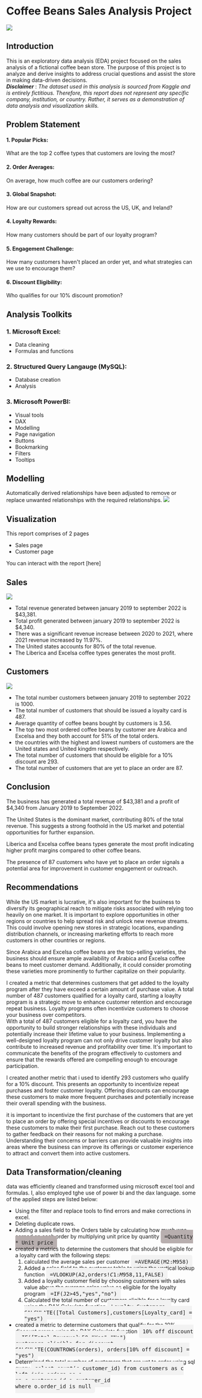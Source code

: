 # Coffee Beans Sales Analysis Project
![](https://github.com/temee0/Coffee-Beans-Sales-Analysis-Project/blob/main/intro%20pic.jpg)

## Introduction

This is an exploratory data analysis (EDA) project focused on the sales analysis of a fictional coffee bean store. The purpose of this project is to analyze and derive insights to address crucial questions and assist the store in making data-driven decisions.     
**_Disclaimer_** :  _The dataset used in this analysis is sourced from Kaggle and is entirely fictitious. Therefore, this report does not represent any specific company, institution, or country. Rather, it serves as a demonstration of data analysis and visualization skills._

## Problem Statement
#### 1. Popular Picks:
What are the top 2 coffee types that customers are loving the most?
#### 2. Order Averages:
On average, how much coffee are our customers ordering?
#### 3. Global Snapshot:
How are our customers spread out across the US, UK, and Ireland?
#### 4. Loyalty Rewards:
How many customers should be part of our loyalty program?
#### 5. Engagement Challenge:
How many customers haven't placed an order yet, and what strategies can we use to encourage them?
#### 6. Discount Eligibility:
Who qualifies for our 10% discount promotion?

## Analysis Toolkits
### 1. Microsoft Excel:
- Data cleaning
- Formulas and functions
### 2. Structured Query Langauge (MySQL):
- Database creation
- Analysis
### 3. Microsoft PowerBI:
- Visual tools
- DAX
- Modelling
- Page navigation
- Buttons
- Bookmarking
- Filters
- Tooltips

## Modelling
Automatically derived relationships have been adjusted to remove or replace unwanted relationships with the required relationships.
![](https://github.com/temee0/Coffee-Beans-Sales-Analysis-Project/blob/main/Coffee%20data%20model.jpg)

## Visualization
This report comprises of 2 pages 
- Sales page
- Customer page
      
You can interact with the report [here]

## Sales
![](https://github.com/temee0/Coffee-Beans-Sales-Analysis-Project/blob/main/sales%20page.jpg)
- Total revenue generated between january 2019 to september 2022 is $43,381.
- Total profit generated between january 2019 to september 2022 is $4,340.
- There was a significant revenue increase between 2020 to 2021, where 2021 revenue increased by 11.97%.
- The United states accounts for 80% of the total revenue.
- The Liberica and Excelsa coffee types generates the most profit.

## Customers
![](https://github.com/temee0/Coffee-Beans-Sales-Analysis-Project/blob/main/Customer%20page%201.jpg)
- The total number customers between january 2019 to september 2022 is 1000.
- The total number of customers that should be issued a loyalty card is 487.
- Average quantity of coffee beans bought by customers is 3.56.
- The top two most ordered coffee beans by customer are Arabica and Excelsa and they both account for 51% of the total orders.
- the countries with the highest and lowest numbers of customers are the United states and United kingdm respectively.
- The total number of customers that should be eligible for a 10% discount are 293.
- The total number of customers that are yet to place an order are 87.

## Conclusion
The business has generated a total revenue of $43,381 and a profit of $4,340 from January 2019 to September 2022.

The United States is the dominant market, contributing 80% of the total revenue. This suggests a strong foothold in the US market and potential opportunities for further expansion.

Liberica and Excelsa coffee beans types generate the most profit indicating higher profit margins compared to other coffee beans. 

The presence of 87 customers who have yet to place an order signals a potential area for improvement in customer engagement or outreach. 

## Recommendations
While the US market is lucrative, it's also important for the business to diversify its geographical reach to mitigate risks associated with relying too heavily on one market. It is important to explore opportunities in other regions or countries to help spread risk and unlock new revenue streams. This could involve opening new stores in strategic locations, expanding distribution channels, or increasing marketing efforts to reach more customers in other countries or regions.

Since Arabica and Excelsa coffee beans are the top-selling varieties, the business should ensure ample availability of Arabica and Excelsa coffee beans to meet customer demand. Additionally, it could consider promoting these varieties more prominently to further capitalize on their popularity.

I created a metric that determines customers that get added to the loyalty program after they have exceed a certain amount of purchase value. A total number of 487 customers qualified for a loyalty card, starting a loaylty program is  a strategic move to enhance customer retention and encourage repeat business. Loyalty programs often incentivize customers to choose your business over competitors.  
With a total of 487 customers eligible for a loyalty card, you have the opportunity to build stronger relationships with these individuals and potentially increase their lifetime value to your business. 
Implementing a well-designed loyalty program can not only drive customer loyalty but also contribute to increased revenue and profitability over time. It's important to communicate the benefits of the program effectively to customers and ensure that the rewards offered are compelling enough to encourage participation.

I created another metric that i used to identify 293 customers who qualify for a 10% discount. This presents an opportunity to incentivize repeat purchases and foster customer loyalty. 
Offering discounts can encourage these customers to make more frequent purchases and potentially increase their overall spending with the business.

it is important to incentivize the first purchase of the customers that are yet to place an order by offering special incentives or discounts to encourage these customers to make their first purchase. Reach out to these customers to gather feedback on their reasons for not making a purchase. Understanding their concerns or barriers can provide valuable insights into areas where the business can improve its offerings or customer experience to attract and convert them into active customers.

## Data Transformation/cleaning
data was efficiently cleaned and transformed using microsoft excel tool and formulas. I, also employed tghe use of power bi and the dax language. some of the applied steps are listed below:
- Using the filter and replace tools to find errors and make corrections in excel.
- Deleting duplicate rows. 
- Adding a sales field to the Orders table by calculating how much was earned on each order by multiplying unit price by quantity <kbd style="background-color: #B8AFAF; padding: 10px; border-radius: 5px;">
  =Quantity * Unit price</kbd>
- created a metrics to determine the customers that should be eligible for a loyalty card with the following steps:  
  1. calculated the average sales per customer <kbd style="background-color: #f2f2f2; padding: 10px; border-radius: 5px;">
=AVERAGE(M2:M958)</kbd>   
  2. Added a sales field to the customer table to using the vertical lookup function  <kbd style="background-color: #f2f2f2; padding: 10px; border-radius: 5px;">
=VLOOKUP(A2,orders!$C$1:$M$958,11,FALSE)</kbd>  
  3. Added a loyalty customer field by choosing customers with sales value above the average sales value as eligible for the loyalty program <kbd style="background-color: #f2f2f2; padding: 10px; border-radius: 5px;">
=IF(J2>45,"yes","no")</kbd>  
  4. Calculated the total number of customers eligible for a loyalty card using the DAX Calculate function  <kbd style="background-color: #f2f2f2; padding: 10px; border-radius: 5px;">
Loyalty Customers = CALCULATE([Total Customers],customers[Loyalty_card] = "yes")</kbd>   
- created a metric to determine customers that qualify for the 10% discount promo using the DAX Calculate function  <kbd style="background-color: #f2f2f2; padding: 10px; border-radius: 5px;">
10% off discount = IF([Total Revenue]>50,"Yes","No")  
customers eligible for discount = CALCULATE(COUNTROWS(orders), orders[10% off discount] = "yes")</kbd>   
- Determined the total number of customers that are yet to order using sql query <kbd style="background-color: #f2f2f2; padding: 10px; border-radius: 5px;">
select count(c.customer_id) from customers as c   
  left join orders as o  
  on c.customer_id=o.customer_id  
  where o.order_id is null
</kbd>


